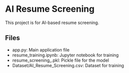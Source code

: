 # AI Resume Screening

This project is for AI-based resume screening.

## Files
- app.py: Main application file
- resume_training.ipynb: Jupyter notebook for training
- resume_screening_.pkl: Pickle file for the model
- Dataset/AI_Resume_Screening.csv: Dataset for training
